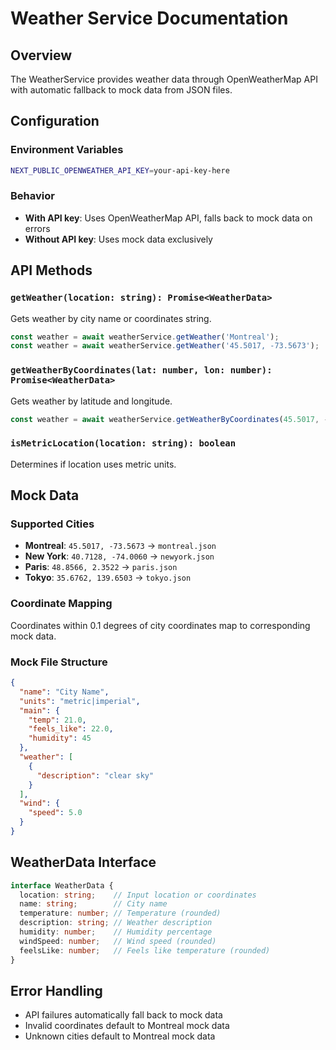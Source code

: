 # Weather Service Documentation

## Overview
The WeatherService provides weather data through OpenWeatherMap API with automatic fallback to mock data from JSON files.

## Configuration

### Environment Variables
```bash
NEXT_PUBLIC_OPENWEATHER_API_KEY=your-api-key-here
```

### Behavior
- **With API key**: Uses OpenWeatherMap API, falls back to mock data on errors
- **Without API key**: Uses mock data exclusively

## API Methods

### `getWeather(location: string): Promise<WeatherData>`
Gets weather by city name or coordinates string.

```typescript
const weather = await weatherService.getWeather('Montreal');
const weather = await weatherService.getWeather('45.5017, -73.5673');
```

### `getWeatherByCoordinates(lat: number, lon: number): Promise<WeatherData>`
Gets weather by latitude and longitude.

```typescript
const weather = await weatherService.getWeatherByCoordinates(45.5017, -73.5673);
```

### `isMetricLocation(location: string): boolean`
Determines if location uses metric units.

## Mock Data

### Supported Cities
- **Montreal**: `45.5017, -73.5673` → `montreal.json`
- **New York**: `40.7128, -74.0060` → `newyork.json`
- **Paris**: `48.8566, 2.3522` → `paris.json`
- **Tokyo**: `35.6762, 139.6503` → `tokyo.json`

### Coordinate Mapping
Coordinates within 0.1 degrees of city coordinates map to corresponding mock data.

### Mock File Structure
```json
{
  "name": "City Name",
  "units": "metric|imperial",
  "main": {
    "temp": 21.0,
    "feels_like": 22.0,
    "humidity": 45
  },
  "weather": [
    {
      "description": "clear sky"
    }
  ],
  "wind": {
    "speed": 5.0
  }
}
```

## WeatherData Interface
```typescript
interface WeatherData {
  location: string;    // Input location or coordinates
  name: string;        // City name
  temperature: number; // Temperature (rounded)
  description: string; // Weather description
  humidity: number;    // Humidity percentage
  windSpeed: number;   // Wind speed (rounded)
  feelsLike: number;   // Feels like temperature (rounded)
}
```

## Error Handling
- API failures automatically fall back to mock data
- Invalid coordinates default to Montreal mock data
- Unknown cities default to Montreal mock data